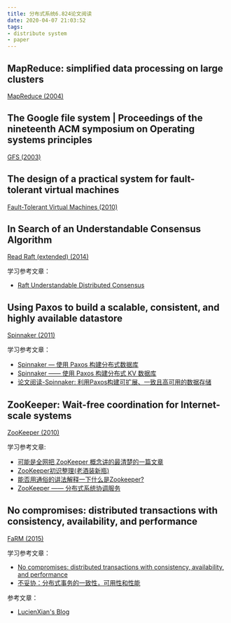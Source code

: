 ```yaml
---
title: 分布式系统6.824论文阅读
date: 2020-04-07 21:03:52
tags:
- distribute system
- paper
---
```


## MapReduce: simplified data processing on large clusters

[MapReduce (2004)](http://nil.csail.mit.edu/6.824/2018/papers/mapreduce.pdf)

## The Google file system | Proceedings of the nineteenth ACM symposium on Operating systems principles

[GFS (2003)](http://nil.csail.mit.edu/6.824/2018/papers/gfs.pdf)

## The design of a practical system for fault-tolerant virtual machines

[Fault-Tolerant Virtual Machines (2010)](http://nil.csail.mit.edu/6.824/2018/papers/vm-ft.pdf)

## In Search of an Understandable Consensus Algorithm

[Read Raft (extended) (2014)](http://nil.csail.mit.edu/6.824/2018/papers/raft-extended.pdf)

学习参考文章：
- [Raft Understandable Distributed Consensus](http://thesecretlivesofdata.com/raft/)

## Using Paxos to build a scalable, consistent, and highly available datastore

[Spinnaker (2011)](http://nil.csail.mit.edu/6.824/2018/papers/spinnaker.pdf)

学习参考文章：
- [Spinnaker — 使用 Paxos 构建分布式数据库](https://zhuanlan.zhihu.com/p/40825849)
- [Spinnaker —— 使用 Paxos 构建分布式 KV 数据库](https://mr-dai.github.io/spinnaker/)
- [论文阅读-Spinnaker: 利用Paxos构建可扩展、一致且高可用的数据存储](https://keys961.github.io/2019/03/29/%E8%AE%BA%E6%96%87%E9%98%85%E8%AF%BB-Spinnaker/)


## ZooKeeper: Wait-free coordination for Internet-scale systems

[ZooKeeper (2010)](https://pdos.csail.mit.edu/6.824/papers/zookeeper.pdf)

学习参考文章:
- [可能是全网把 ZooKeeper 概念讲的最清楚的一篇文章](https://zhuanlan.zhihu.com/p/44731983)
- [ZooKeeper初识整理(老酒装新瓶)](https://lxkaka.wang/2017/12/21/zookeeper/)
- [能否用通俗的讲法解释一下什么是Zookeeper?](https://www.zhihu.com/question/65852003/answer/656091418)
- [ZooKeeper —— 分布式系统协调服务](https://mr-dai.github.io/zookeeper/)

## No compromises: distributed transactions with consistency, availability, and performance

[FaRM (2015)](http://nil.csail.mit.edu/6.824/2018/papers/farm-2015.pdf)

学习参考文章：
- [No compromises: distributed transactions with consistency, availability, and performance](http://www.lucienxian.top/2019/10/10/No-compromises-distributed-transactions-with-consistency-availability-and-performance%E2%80%94%E2%80%94MIT6-824/)
- [不妥协：分布式事务的一致性，可用性和性能](https://cloud.tencent.com/developer/article/1193892)


参考文章：
- [LucienXian's Blog](http://www.lucienxian.top/tags/%E5%88%86%E5%B8%83%E5%BC%8F/)
